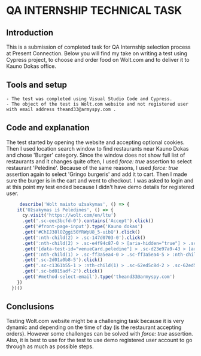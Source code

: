 # QA INTERNSHIP TECHNICAL TASK

## Introduction
This is a submission of completed task for QA Internship selection process at Present Connection. Below you will find my take on writing a test using Cypress project, to choose and order food on Wolt.com and to deliver it to Kauno Dokas office. 

## Tools and setup
    - The test was completed using Visual Studio Code and Cypress. 
    - The object of the test is Wolt.com website and not registered user with email address theand33@armyspy.com .

## Code and explanation
The test started by opening the website and accepting optional cookies. Then I used location search window to find restaurants near Kauno Dokas and chose 'Burger' category. Since the window does not show full list of restaurants and it changes quite often, I used _force: true_ assertion to select restaurant 'Pelėdinė'. Because of the same reasons, I used _force: true_ assertion again to select 'Gringo burgeris' and add it to cart. Then I made sure the burger is in the cart and went to checkout. I was asked to login and at this point my test ended because I didn't have demo details for registered user.

```javascript
     describe('Wolt maisto užsakymas', () => {
    it('Užsakymas iš Pelėdinės', () => {
      cy.visit('https://wolt.com/en/ltu')
      .get('.sc-eec3bcfd-0').contains('Accept').click()
      .get('#front-page-input').type('Kauno dokas')
      .get('#ChIJ38lOZggi50YRWpU8_5-uibQ').click()
      .get(':nth-child(2) > .sc-147d0703-0').click()
      .get(':nth-child(2) > .sc-e4f94c87-0 > [aria-hidden="true"] > .sc-43223f4c-0 > .sc-f5bf6d34-0').click()
      .get('[data-test-id="venueCard.peledine"] > .sc-d23e97a9-43 > [aria-hidden="true"] > .sc-d23e97a9-15').click({force: true})
      .get(':nth-child(1) > .sc-ff3a5ea4-0 > .sc-ff3a5ea4-5 > :nth-child(1) > .sc-f3d0e00b-2').click({force: true})
      .get('.sc-2d01a0b8-5').click()
      .get('.sc-c1361b55-1 > :nth-child(1) > .sc-62ed5c8d-2 > .sc-62ed5c8d-3 > .sc-c1361b55-4 > .sc-c1361b55-7').click()
      .get('.sc-bd015adf-2').click()
      .get('#method-select-email').type('theand33@armyspy.com')
    }) 
  })()
```
## Conclusions
Testing Wolt.com website might be a challenging task because it is very dynamic and depending on the time of day (is the restaurant accepting orders). However some challenges can be solved with _force: true_ assertion. Also, it is best to use for the test to use demo registered user account to go through as much as possible steps.
